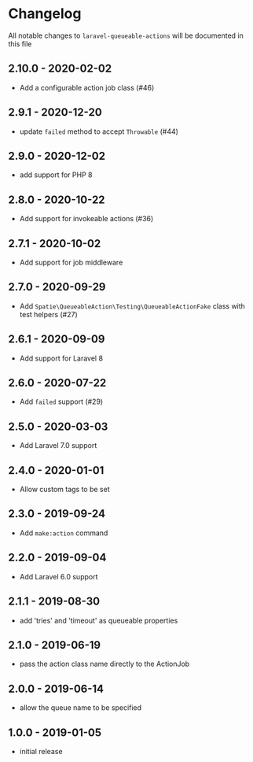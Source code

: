 # Changelog

All notable changes to `laravel-queueable-actions` will be documented in this file

## 2.10.0 - 2020-02-02

- Add a configurable action job class (#46)

## 2.9.1 - 2020-12-20

- update `failed` method to accept `Throwable` (#44)

## 2.9.0 - 2020-12-02

- add support for PHP 8

## 2.8.0 - 2020-10-22

- Add support for invokeable actions (#36)

## 2.7.1 - 2020-10-02

- Add support for job middleware

## 2.7.0 - 2020-09-29

- Add `Spatie\QueueableAction\Testing\QueueableActionFake` class with test helpers (#27)

## 2.6.1 - 2020-09-09

- Add support for Laravel 8

## 2.6.0 - 2020-07-22

- Add `failed` support (#29)

## 2.5.0 - 2020-03-03

- Add Laravel 7.0 support

## 2.4.0 - 2020-01-01

- Allow custom tags to be set

## 2.3.0 - 2019-09-24

- Add `make:action` command

## 2.2.0 - 2019-09-04

- Add Laravel 6.0 support

## 2.1.1 - 2019-08-30

- add 'tries' and 'timeout' as queueable properties

## 2.1.0 - 2019-06-19

- pass the action class name directly to the ActionJob

## 2.0.0 - 2019-06-14

- allow the queue name to be specified

## 1.0.0 - 2019-01-05

- initial release
